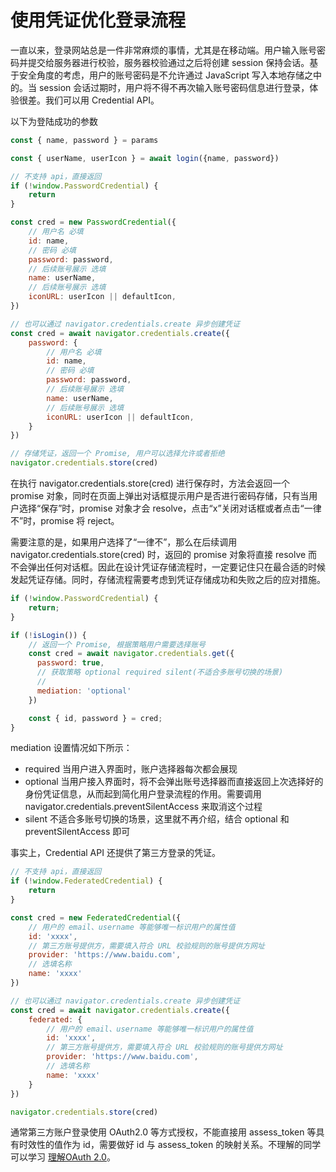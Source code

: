 # 使用凭证优化登录流程

一直以来，登录网站总是一件非常麻烦的事情，尤其是在移动端。用户输入账号密码并提交给服务器进行校验，服务器校验通过之后将创建 session 保持会话。基于安全角度的考虑，用户的账号密码是不允许通过 JavaScript 写入本地存储之中的。当 session 会话过期时，用户将不得不再次输入账号密码信息进行登录，体验很差。我们可以用 Credential API。

以下为登陆成功的参数

```js
const { name, password } = params

const { userName, userIcon } = await login({name, password})

// 不支持 api，直接返回
if (!window.PasswordCredential) {
    return
}

const cred = new PasswordCredential({
    // 用户名 必填
    id: name,
    // 密码 必填
    password: password,
    // 后续账号展示 选填
    name: userName,
    // 后续账号展示 选填
    iconURL: userIcon || defaultIcon,
})

// 也可以通过 navigator.credentials.create 异步创建凭证
const cred = await navigator.credentials.create({
    password: {
        // 用户名 必填
        id: name,
        // 密码 必填
        password: password,
        // 后续账号展示 选填
        name: userName,
        // 后续账号展示 选填
        iconURL: userIcon || defaultIcon,
    }
})

// 存储凭证，返回一个 Promise, 用户可以选择允许或者拒绝
navigator.credentials.store(cred)
```

在执行 navigator.credentials.store(cred) 进行保存时，方法会返回一个 promise 对象，同时在页面上弹出对话框提示用户是否进行密码存储，只有当用户选择“保存”时，promise 对象才会 resolve，点击“x”关闭对话框或者点击“一律不”时，promise 将 reject。

需要注意的是，如果用户选择了“一律不”，那么在后续调用 navigator.credentials.store(cred) 时，返回的 promise 对象将直接 resolve 而不会弹出任何对话框。因此在设计凭证存储流程时，一定要记住只在最合适的时候发起凭证存储。同时，存储流程需要考虑到凭证存储成功和失败之后的应对措施。

```js
if (!window.PasswordCredential) {
    return;
}

if (!isLogin()) {
    // 返回一个 Promise, 根据策略用户需要选择账号
    const cred = await navigator.credentials.get({
      password: true,
      // 获取策略 optional required silent(不适合多账号切换的场景)
      // 
      mediation: 'optional'
    })

    const { id, password } = cred;
}
```

mediation 设置情况如下所示：
- required 当用户进入界面时，账户选择器每次都会展现
- optional 当用户接入界面时，将不会弹出账号选择器而直接返回上次选择好的身份凭证信息，从而起到简化用户登录流程的作用。需要调用 navigator.credentials.preventSilentAccess 来取消这个过程
- silent 不适合多账号切换的场景，这里就不再介绍，结合 optional 和 preventSilentAccess 即可

事实上，Credential API 还提供了第三方登录的凭证。


```js
// 不支持 api，直接返回
if (!window.FederatedCredential) {
    return
}

const cred = new FederatedCredential({
    // 用户的 email、username 等能够唯一标识用户的属性值
    id: 'xxxx',
    // 第三方账号提供方，需要填入符合 URL 校验规则的账号提供方网址
    provider: 'https://www.baidu.com',
    // 选填名称
    name: 'xxxx'
})

// 也可以通过 navigator.credentials.create 异步创建凭证
const cred = await navigator.credentials.create({
    federated: {
        // 用户的 email、username 等能够唯一标识用户的属性值
        id: 'xxxx',
        // 第三方账号提供方，需要填入符合 URL 校验规则的账号提供方网址
        provider: 'https://www.baidu.com',
        // 选填名称
        name: 'xxxx'
    }
})

navigator.credentials.store(cred)
```

通常第三方账户登录使用 OAuth2.0 等方式授权，不能直接用 assess_token 等具有时效性的值作为 id，需要做好 id 与 assess_token 的映射关系。不理解的同学可以学习 [理解OAuth 2.0](https://www.ruanyifeng.com/blog/2014/05/oauth_2_0.html)。